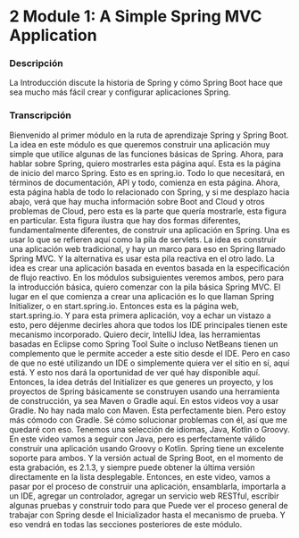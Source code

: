 # 2 Module 1: A Simple Spring MVC Application

### Descripción

La Introducción discute la historia de Spring y cómo Spring Boot hace que sea mucho más fácil crear y configurar aplicaciones Spring.

### Transcripción

Bienvenido al primer módulo en la ruta de aprendizaje Spring y Spring Boot. La idea en este módulo es que queremos construir una aplicación muy simple que utilice algunas de las funciones básicas de Spring. Ahora, para hablar sobre Spring, quiero mostrarles esta página aquí. Esta es la página de inicio del marco Spring. Esto es en spring.io. Todo lo que necesitará, en términos de documentación, API y todo, comienza en esta página. Ahora, esta página habla de todo lo relacionado con Spring, y si me desplazo hacia abajo, verá que hay mucha información sobre Boot and Cloud y otros problemas de Cloud, pero esta es la parte que quería mostrarle, esta figura en particular. Esta figura ilustra que hay dos formas diferentes, fundamentalmente diferentes, de construir una aplicación en Spring. Una es usar lo que se refieren aquí como la pila de servlets. La idea es construir una aplicación web tradicional, y hay un marco para eso en Spring llamado Spring MVC. Y la alternativa es usar esta pila reactiva en el otro lado. La idea es crear una aplicación basada en eventos basada en la especificación de flujo reactivo. En los módulos subsiguientes veremos ambos, pero para la introducción básica, quiero comenzar con la pila básica Spring MVC. El lugar en el que comienza a crear una aplicación es lo que llaman Spring Initializer, o en start.spring.io. Entonces esta es la página web, start.spring.io. Y para esta primera aplicación, voy a echar un vistazo a esto, pero déjenme decirles ahora que todos los IDE principales tienen este mecanismo incorporado. Quiero decir, IntelliJ Idea, las herramientas basadas en Eclipse como Spring Tool Suite o incluso NetBeans tienen un complemento que le permite acceder a este sitio desde el IDE. Pero en caso de que no esté utilizando un IDE o simplemente quiera ver el sitio en sí, aquí está. Y esto nos dará la oportunidad de ver qué hay disponible aquí. Entonces, la idea detrás del Initializer es que generes un proyecto, y los proyectos de Spring básicamente se construyen usando una herramienta de construcción, ya sea Maven o Gradle aquí. En estos videos voy a usar Gradle. No hay nada malo con Maven. Esta perfectamente bien. Pero estoy más cómodo con Gradle. Sé cómo solucionar problemas con él, así que me quedaré con eso. Tenemos una selección de idiomas, Java, Kotlin o Groovy. En este video vamos a seguir con Java, pero es perfectamente válido construir una aplicación usando Groovy o Kotlin. Spring tiene un excelente soporte para ambos. Y la versión actual de Spring Boot, en el momento de esta grabación, es 2.1.3, y siempre puede obtener la última versión directamente en la lista desplegable. Entonces, en este video, vamos a pasar por el proceso de construir una aplicación, ensamblarla, importarla a un IDE, agregar un controlador, agregar un servicio web RESTful, escribir algunas pruebas y construir todo para que Puede ver el proceso general de trabajar con Spring desde el Inicializador hasta el mecanismo de prueba. Y eso vendrá en todas las secciones posteriores de este módulo.

